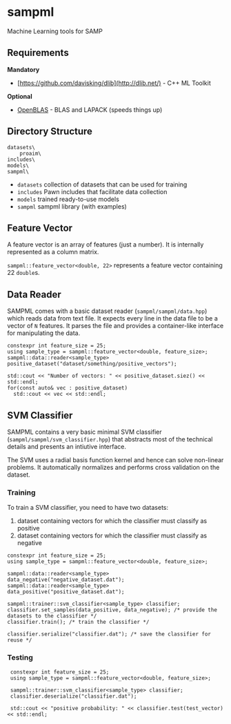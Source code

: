 # sampml
Machine Learning tools for SAMP

## Requirements

**Mandatory**
- [https://github.com/davisking/dlib](http://dlib.net/) - C++ ML Toolkit

**Optional**
- [OpenBLAS](https://github.com/xianyi/OpenBLAS/) - BLAS and LAPACK (speeds things up)

## Directory Structure
    datasets\
        proaim\
    includes\
    models\
    sampml\
    
- `datasets` collection of datasets that can be used for training
- `includes` Pawn includes that facilitate data collection
- `models` trained ready-to-use models
- `sampml` sampml library (with examples)
  
## Feature Vector
A feature vector is an array of features (just a number). It is internally represented as a column matrix.
  
`sampml::feature_vector<double, 22>` represents a feature vector containing 22 `double`s.
  
## Data Reader
SAMPML comes with a basic dataset reader (`sampml/sampml/data.hpp`) which reads data from text file. It expects every line in the data file
to be a vector of `N` features. It parses the file and provides a container-like interface for manipulating the data.
 
```
constexpr int feature_size = 25;
using sample_type = sampml::feature_vector<double, feature_size>;
sampml::data::reader<sample_type> positive_dataset("dataset/something/positive_vectors");
 
std::cout << "Number of vectors: " << positive_dataset.siez() << std::endl;
for(const auto& vec : positive_dataset)
  std::cout << vec << std::endl;
```
  
##  SVM Classifier
SAMPML contains a very basic minimal SVM classifier (`sampml/sampml/svm_classifier.hpp`) that abstracts most of the technical details
and presents an intiutive interface.
  
The SVM uses a radial basis function kernel and hence can solve non-linear problems. It automatically normalizes and 
performs cross validation on the dataset.
  
### Training
To train a SVM classifier, you need to have two datasets:
1. dataset containing vectors for which the classifier must classify as positive
2. dataset containing vectors for which the classifier must classify as negative

```
constexpr int feature_size = 25;
using sample_type = sampml::feature_vector<double, feature_size>;

sampml::data::reader<sample_type> data_negative("negative_dataset.dat");
sampml::data::reader<sample_type> data_positive("positive_dataset.dat");

sampml::trainer::svm_classifier<sample_type> classifier;
classifier.set_samples(data_positive, data_negative); /* provide the datasets to the classifier */
classifier.train(); /* train the classifier */
    
classifier.serialize("classifier.dat"); /* save the classifier for reuse */
```
  
### Testing
```
 constexpr int feature_size = 25;
 using sample_type = sampml::feature_vector<double, feature_size>;

 sampml::trainer::svm_classifier<sample_type> classifier;
 classifier.deserialize("classifier.dat");

 std::cout << "positive probability: " << classifier.test(test_vector) << std::endl;
```
